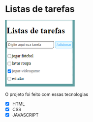 
# Listas de tarefas 
<img src="10.png" alt="exemplo imagem">



O projeto foi feito com essas tecnologias

- [x] HTML
- [x] CSS
- [x] JAVASCRIPT